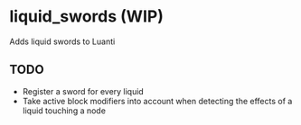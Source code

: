 # liquid_swords (WIP)
Adds liquid swords to Luanti

## TODO
- Register a sword for every liquid
- Take active block modifiers into account when detecting the effects of a liquid touching a node
